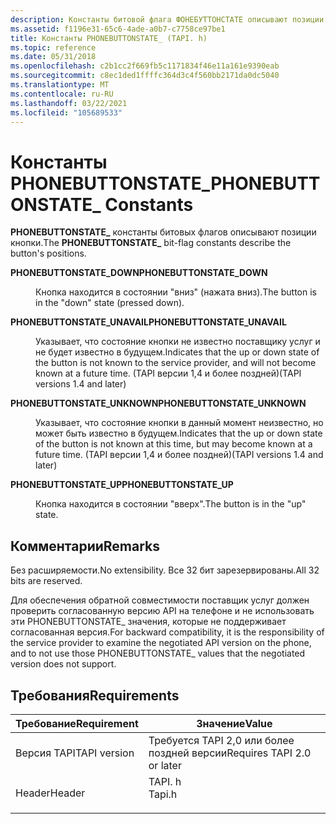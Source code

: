 ```yaml
---
description: Константы битовой флага ФОНЕБУТТОНСТАТЕ описывают позиции кнопок.
ms.assetid: f1196e31-65c6-4ade-a0b7-c7758ce97be1
title: Константы PHONEBUTTONSTATE_ (TAPI. h)
ms.topic: reference
ms.date: 05/31/2018
ms.openlocfilehash: c2b1cc2f669fb5c1171834f46e11a161e9390eab
ms.sourcegitcommit: c8ec1ded1ffffc364d3c4f560bb2171da0dc5040
ms.translationtype: MT
ms.contentlocale: ru-RU
ms.lasthandoff: 03/22/2021
ms.locfileid: "105689533"
---
```

# <a name="phonebuttonstate_-constants"></a><span data-ttu-id="b9434-103">Константы PHONEBUTTONSTATE_</span><span class="sxs-lookup"><span data-stu-id="b9434-103">PHONEBUTTONSTATE_ Constants</span></span>

<span data-ttu-id="b9434-104">**PHONEBUTTONSTATE_** константы битовых флагов описывают позиции кнопки.</span><span class="sxs-lookup"><span data-stu-id="b9434-104">The **PHONEBUTTONSTATE_** bit-flag constants describe the button's positions.</span></span>

<dl> <dt>

<span data-ttu-id="b9434-105"><span id="PHONEBUTTONSTATE_DOWN"></span><span id="phonebuttonstate_down"></span>**PHONEBUTTONSTATE_DOWN**</span><span class="sxs-lookup"><span data-stu-id="b9434-105"><span id="PHONEBUTTONSTATE_DOWN"></span><span id="phonebuttonstate_down"></span>**PHONEBUTTONSTATE_DOWN**</span></span>
</dt> <dd> <dl> <dt>



<span data-ttu-id="b9434-106">Кнопка находится в состоянии "вниз" (нажата вниз).</span><span class="sxs-lookup"><span data-stu-id="b9434-106">The button is in the "down" state (pressed down).</span></span>


</dt> </dl> </dd> <dt>

<span data-ttu-id="b9434-107"><span id="PHONEBUTTONSTATE_UNAVAIL"></span><span id="phonebuttonstate_unavail"></span>**PHONEBUTTONSTATE_UNAVAIL**</span><span class="sxs-lookup"><span data-stu-id="b9434-107"><span id="PHONEBUTTONSTATE_UNAVAIL"></span><span id="phonebuttonstate_unavail"></span>**PHONEBUTTONSTATE_UNAVAIL**</span></span>
</dt> <dd> <dl> <dt>



<span data-ttu-id="b9434-108">Указывает, что состояние кнопки не известно поставщику услуг и не будет известно в будущем.</span><span class="sxs-lookup"><span data-stu-id="b9434-108">Indicates that the up or down state of the button is not known to the service provider, and will not become known at a future time.</span></span> <span data-ttu-id="b9434-109">(TAPI версии 1,4 и более поздней)</span><span class="sxs-lookup"><span data-stu-id="b9434-109">(TAPI versions 1.4 and later)</span></span>


</dt> </dl> </dd> <dt>

<span data-ttu-id="b9434-110"><span id="PHONEBUTTONSTATE_UNKNOWN"></span><span id="phonebuttonstate_unknown"></span>**PHONEBUTTONSTATE_UNKNOWN**</span><span class="sxs-lookup"><span data-stu-id="b9434-110"><span id="PHONEBUTTONSTATE_UNKNOWN"></span><span id="phonebuttonstate_unknown"></span>**PHONEBUTTONSTATE_UNKNOWN**</span></span>
</dt> <dd> <dl> <dt>



<span data-ttu-id="b9434-111">Указывает, что состояние кнопки в данный момент неизвестно, но может быть известно в будущем.</span><span class="sxs-lookup"><span data-stu-id="b9434-111">Indicates that the up or down state of the button is not known at this time, but may become known at a future time.</span></span> <span data-ttu-id="b9434-112">(TAPI версии 1,4 и более поздней)</span><span class="sxs-lookup"><span data-stu-id="b9434-112">(TAPI versions 1.4 and later)</span></span>


</dt> </dl> </dd> <dt>

<span data-ttu-id="b9434-113"><span id="PHONEBUTTONSTATE_UP"></span><span id="phonebuttonstate_up"></span>**PHONEBUTTONSTATE_UP**</span><span class="sxs-lookup"><span data-stu-id="b9434-113"><span id="PHONEBUTTONSTATE_UP"></span><span id="phonebuttonstate_up"></span>**PHONEBUTTONSTATE_UP**</span></span>
</dt> <dd> <dl> <dt>



<span data-ttu-id="b9434-114">Кнопка находится в состоянии "вверх".</span><span class="sxs-lookup"><span data-stu-id="b9434-114">The button is in the "up" state.</span></span>


</dt> </dl> </dd> </dl>

## <a name="remarks"></a><span data-ttu-id="b9434-115">Комментарии</span><span class="sxs-lookup"><span data-stu-id="b9434-115">Remarks</span></span>

<span data-ttu-id="b9434-116">Без расширяемости.</span><span class="sxs-lookup"><span data-stu-id="b9434-116">No extensibility.</span></span> <span data-ttu-id="b9434-117">Все 32 бит зарезервированы.</span><span class="sxs-lookup"><span data-stu-id="b9434-117">All 32 bits are reserved.</span></span>

<span data-ttu-id="b9434-118">Для обеспечения обратной совместимости поставщик услуг должен проверить согласованную версию API на телефоне и не использовать эти PHONEBUTTONSTATE_ значения, которые не поддерживает согласованная версия.</span><span class="sxs-lookup"><span data-stu-id="b9434-118">For backward compatibility, it is the responsibility of the service provider to examine the negotiated API version on the phone, and to not use those PHONEBUTTONSTATE_ values that the negotiated version does not support.</span></span>

## <a name="requirements"></a><span data-ttu-id="b9434-119">Требования</span><span class="sxs-lookup"><span data-stu-id="b9434-119">Requirements</span></span>



| <span data-ttu-id="b9434-120">Требование</span><span class="sxs-lookup"><span data-stu-id="b9434-120">Requirement</span></span> | <span data-ttu-id="b9434-121">Значение</span><span class="sxs-lookup"><span data-stu-id="b9434-121">Value</span></span> |
|-------------------------|-----------------------------------------------------------------------------------|
| <span data-ttu-id="b9434-122">Версия TAPI</span><span class="sxs-lookup"><span data-stu-id="b9434-122">TAPI version</span></span><br/> | <span data-ttu-id="b9434-123">Требуется TAPI 2,0 или более поздней версии</span><span class="sxs-lookup"><span data-stu-id="b9434-123">Requires TAPI 2.0 or later</span></span><br/>                                             |
| <span data-ttu-id="b9434-124">Header</span><span class="sxs-lookup"><span data-stu-id="b9434-124">Header</span></span><br/>       | <dl> <span data-ttu-id="b9434-125"><dt>TAPI. h</dt></span><span class="sxs-lookup"><span data-stu-id="b9434-125"><dt>Tapi.h</dt></span></span> </dl> |



 

 




